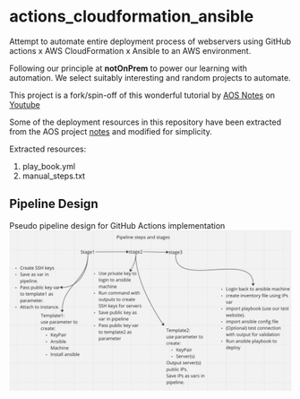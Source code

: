 # actions_cloudformation_ansible
Attempt to automate entire deployment process of webservers using GitHub actions x AWS CloudFormation x Ansible to an AWS environment.

Following our principle at **notOnPrem** to power our learning with automation. We select suitably interesting and random projects to automate.

This project is a fork/spin-off of this wonderful tutorial by [AOS Notes](https://www.aosnote.com/) on [Youtube](https://www.youtube.com/watch?v=Z6YGH0HVejE&list=LL&index=1&t=1535s&ab_channel=AOSNote)

Some of the deployment resources in this repository have been extracted from the AOS project [notes](https://github.com/azeezsalu/ansible-project-commands) and modified for simplicity.

Extracted resources:
1. play_book.yml
2. manual_steps.txt

## Pipeline Design

Pseudo pipeline design for GitHub Actions implementation
![pipeline design](img/design-pipeline.jpeg)